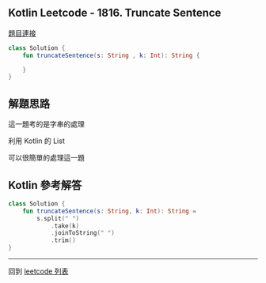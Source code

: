 ## Kotlin Leetcode - 1816. Truncate Sentence

[題目連接](https://leetcode.com/problems/truncate-sentence/)

```kotlin
class Solution {
    fun truncateSentence(s: String , k: Int): String {

    }
}
```

## 解題思路

這一題考的是字串的處理

利用 Kotlin 的 List

可以很簡單的處理這一題

## Kotlin 參考解答

```kotlin
class Solution {  
    fun truncateSentence(s: String, k: Int): String =  
        s.split(" ")  
            .take(k)  
            .joinToString(" ")  
            .trim()  
}
```

------

回到 [leetcode 列表](index.md)
